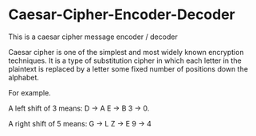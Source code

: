 # Caesar-Cipher-Encoder-Decoder

This is a caesar cipher message encoder / decoder

Caesar cipher is one of the simplest and most widely known encryption techniques.
It is a type of substitution cipher in which each letter in the plaintext is replaced 
by a letter some fixed number of positions down the alphabet. 

For example.

A left shift of 3 means:
D -> A
E -> B
3 -> 0.

A right shift of 5 means:
G -> L
Z -> E
9 -> 4
